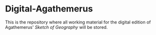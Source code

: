 # Digital-Agathemerus
This is the repository where all working material for the digital edition of Agathemerus' _Sketch of Geography_ will be stored. 
